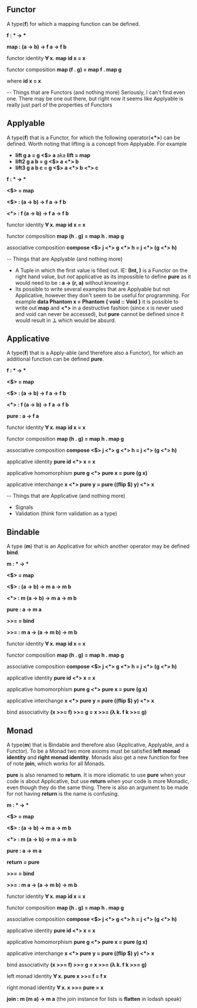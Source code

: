 ## Functor
A type(**f**) for which a mapping function can be defined.

__f : \* -> \*__

**map : (a -> b) -> f a -> f b**

functor identity **&forall; x. map id x = x**

functor composition **map (f . g) = map f . map g**

where **id x = x**

-- Things that are Functors (and nothing more)
   Seriously, I can't find even one. There may be one out there, but right now it seems like Applyable is really just part of the properties of Functors

## Applyable
A type(**f**) that is a Functor, for which the following operator(__<*>__) can be defined. Worth noting that lifting is a concept from Applyable. For example
  - **lift g a = g <$> a** aka **lift = map**
  - __lift2 g a b = g <$> a <\*> b__
  - __lift3 g a b c = g <$> a <\*> b <\*> c__

__f : \* -> \*__

**<$> = map**

**<$> : (a -> b) -> f a -> f b**

__<\*> : f (a -> b) -> f a -> f b__

functor identity **&forall; x. map id x = x**

functor composition **map (h . g) = map h . map g**

associative composition __compose <$> j <\*> g <\*> h = j <\*> (g <\*> h)__

-- Things that are Applyable (and nothing more)
  - A Tuple in which the first value is filled out. IE: **(Int, )** is a Functor on the right hand value, but *not* applicative as its impossible to define **pure** as it would need to be **: a -> (r, a)** without knowing **r**.
  - Its possible to write several examples that are Applyable but not Applicative, however they don't seem to be useful for programming. For example **data Phantom x = Phantom { void :: Void }** it is possible to write out **map** and __<*>__ in a destructive fashion (since x is never used and void can never be accessed), but **pure** cannot be defined since it would result in **&bottom;** which would be absurd.

## Applicative
A type(**f**) that is a Apply-able (and therefore also a Functor), for which an additional function can be defined **pure**.

__f : \* -> \*__

__<$> = map__

**<$> : (a -> b) -> f a -> f b**

__<\*> : f (a -> b) -> f a -> f b__

**pure : a -> f a**

functor identity **&forall; x. map id x = x**

functor composition **map (h . g) = map h . map g**

associative composition __compose <$> j <\*> g <\*> h = j <\*> (g <\*> h)__

applicative identity **pure id <*> x = x**

applicative homomorphism **pure g <*> pure x = pure (g x)**

applicative interchange __x <\*> pure y = pure ((flip $) y) <\*> x__

-- Things that are Applicative (and nothing more)
  - Signals
  - Validation (think form validation as a type)

## Bindable
A type (**m**) that is an Applicative for which another operator may be defined **bind**.

__m : \* -> \*__

__<$> = map__

**<$> : (a -> b) -> m a -> m b**

**<*> : m (a -> b) -> m a -> m b**

**pure : a -> m a**

**>>= = bind**

**>>= : m a -> (a -> m b) -> m b**

functor identity **&forall; x. map id x = x**

functor composition **map (h . g) = map h . map g**

associative composition __compose <$> j <\*> g <\*> h = j <\*> (g <\*> h)__

applicative identity **pure id <*> x = x**

applicative homomorphism **pure g <*> pure x = pure (g x)**

applicative interchange __x <\*> pure y = pure ((flip $) y) <\*> x__

bind associativity **(x >>= f) >>= g = x >>= (&lambda; k. f k >>= g)**

## Monad
A type(**m**) that is Bindable and therefore also (Applicative, Applyable, and a Functor).  To be a Monad two more axioms must be satisfied **left monad identity** and **right monad identity**. Monads also get a new function for free of note **join**, which works for all Monads.

**pure** is also renamed to **return**. It is more idiomatic to use **pure** when your code is about Applicative, but use **return** when your code is more Monadic, even though they do the same thing. There is also an argument to be made for not having **return** is the name is confusing.

__m : \* -> \*__

__<$> = map__

**<$> : (a -> b) -> m a -> m b**

**<*> : m (a -> b) -> m a -> m b**

**pure : a -> m a**

**return = pure**

**>>= = bind**

**>>= : m a -> (a -> m b) -> m b**

functor identity **&forall; x. map id x = x**

functor composition **map (h . g) = map h . map g**

associative composition __compose <$> j <\*> g <\*> h = j <\*> (g <\*> h)__

applicative identity **pure id <*> x = x**

applicative homomorphism **pure g <*> pure x = pure (g x)**

applicative interchange __x <\*> pure y = pure ((flip $) y) <\*> x__

bind associativity **(x >>= f) >>= g = x >>= (&lambda; k. f k >>= g)**

left monad identity **&forall; x. pure x >>= f = f x**

right monad identity **&forall; x. x >>= pure = x**

**join : m (m a) -> m a** (the join instance for lists is **flatten** in lodash speak)

